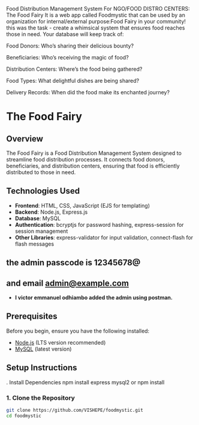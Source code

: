 Food Distribution Management System For NGO/FOOD DISTRO CENTERS: The Food Fairy
It is a web app called Foodmystic that can be used by an organization for internal/external purpose:Food Fairy in your community! this was the  task - create a whimsical system that ensures food reaches those in need. Your database will keep track of:

Food Donors: Who’s sharing their delicious bounty?

Beneficiaries: Who’s receiving the magic of food?

Distribution Centers: Where’s the food being gathered?

Food Types: What delightful dishes are being shared?

Delivery Records: When did the food make its enchanted journey?


# The Food Fairy

## Overview
The Food Fairy is a Food Distribution Management System designed to streamline food distribution processes. It connects food donors, beneficiaries, and distribution centers, ensuring that food is efficiently distributed to those in need.

## Technologies Used
- **Frontend**: HTML, CSS, JavaScript (EJS for templating)
- **Backend**: Node.js, Express.js
- **Database**: MySQL
- **Authentication**: bcryptjs for password hashing, express-session for session management
- **Other Libraries**: express-validator for input validation, connect-flash for flash messages

## the admin passcode is 12345678@
## and email admin@example.com
- **I victor emmanuel odhiambo added the admin using postman.**
## Prerequisites
Before you begin, ensure you have the following installed:
- [Node.js](https://nodejs.org/en/download/) (LTS version recommended)
- [MySQL](https://www.mysql.com/downloads/) (latest version)

## Setup Instructions
. Install Dependencies
npm install express mysql2
or
npm install

### 1. Clone the Repository
```bash
git clone https://github.com/VISHEPE/foodmystic.git
cd foodmystic
